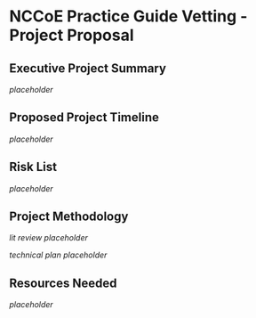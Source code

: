 NCCoE Practice Guide Vetting - Project Proposal
===============================================

Executive Project Summary
-------------------------

*placeholder*

Proposed Project Timeline
-------------------------

*placeholder*

Risk List
---------

*placeholder*

Project Methodology
-------------------

*lit review placeholder*

*technical plan placeholder*

Resources Needed
----------------

*placeholder*



